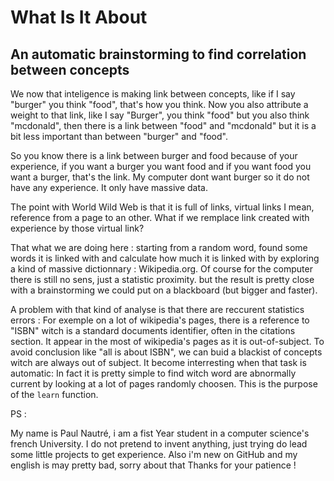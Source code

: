 # What Is It About
## An automatic brainstorming to find correlation between concepts

We now that inteligence is making link between concepts, like if I say "burger" you think "food", that's how you think.
Now you also attribute a weight to that link, like I say "Burger", you think "food" but you also think "mcdonald", then there is a link between "food" and "mcdonald" but it is a bit less important than between "burger" and "food". 

So you know there is a link between burger and food because of your experience, if you want a burger you want food and if you want food you want a burger, that's the link. My computer dont want burger so it do not have any experience. It only have massive data.

The point with World Wild Web is that it is full of links, virtual links I mean, reference from a page to an other. What if we remplace link created with experience by those virtual link?

That what we are doing here : starting from a random word, found some words it is linked with and calculate how much it is linked with by exploring a kind of massive dictionnary : Wikipedia.org.
Of course for the computer there is still no sens, just a statistic proximity. but the result is pretty close with a brainstorming we could put on a blackboard (but bigger and faster).

A problem with that kind of analyse is that there are reccurent statistics errors : For exemple on a lot of wikipedia's pages, there is a reference to "ISBN" witch is a standard documents identifier, often in the citations section. It appear in the most of wikipedia's pages as it is out-of-subject. To avoid conclusion like "all is about ISBN", we can buid a blackist of concepts witch are always out of subject. It become interresting when that task is automatic: In fact it is pretty simple to find witch word are abnormally current by looking at a lot of pages randomly choosen. This is the purpose of the `learn` function.        




PS :

My name is Paul Nautré, i am a fist Year student in a computer science's french University. I do not pretend to invent anything, just trying do lead some little projects to get experience. Also i'm new on GitHub and my english is may pretty bad, sorry about that
Thanks for your patience !  
